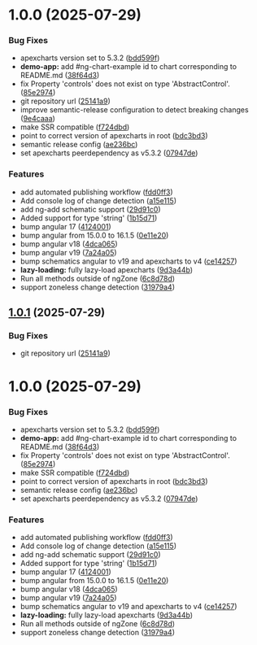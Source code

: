 # 1.0.0 (2025-07-29)


### Bug Fixes

* apexcharts version set to 5.3.2 ([bdd599f](https://github.com/apexcharts/ng-apexcharts/commit/bdd599feabf3966d8386b13386845e2eb7659c2e))
* **demo-app:** add #ng-chart-example id to chart corresponding to README.md ([38f64d3](https://github.com/apexcharts/ng-apexcharts/commit/38f64d3f838597af34ce4212f147854f297dd3a4))
* fix Property 'controls' does not exist on type 'AbstractControl'. ([85e2974](https://github.com/apexcharts/ng-apexcharts/commit/85e2974ebe853fa36928041d571c3e35066e2f64))
* git repository url ([25141a9](https://github.com/apexcharts/ng-apexcharts/commit/25141a95704c186fa0e0dc9a9e72fa896ddccef2))
* improve semantic-release configuration to detect breaking changes ([9e4caaa](https://github.com/apexcharts/ng-apexcharts/commit/9e4caaa236d2728fb8724dc625bddcdcbee2ea7c))
* make SSR compatible ([f724dbd](https://github.com/apexcharts/ng-apexcharts/commit/f724dbd103dda759d9cddb1d7f9d6c8a23ec532a))
* point to correct version of apexcharts in root ([bdc3bd3](https://github.com/apexcharts/ng-apexcharts/commit/bdc3bd345ec04920fa10cf5cded065538e90b203))
* semantic release config ([ae236bc](https://github.com/apexcharts/ng-apexcharts/commit/ae236bc43004373d3f01add0f3539039c5676ee9))
* set apexcharts peerdependency as v5.3.2 ([07947de](https://github.com/apexcharts/ng-apexcharts/commit/07947deb3097e07b43bdb1d9364e0c6f090c3e20))


### Features

* add automated publishing workflow ([fdd0ff3](https://github.com/apexcharts/ng-apexcharts/commit/fdd0ff3b1b0127a0f297df164da2a08d9fa503e3))
* Add console log of change detection ([a15e115](https://github.com/apexcharts/ng-apexcharts/commit/a15e1155fb5299d1da8ea90416c30fce215eb6f9))
* add ng-add schematic support ([29d91c0](https://github.com/apexcharts/ng-apexcharts/commit/29d91c0875d279d4476fdd621a06e454f4b1f2a9))
* Added support for type 'string'  ([1b15d71](https://github.com/apexcharts/ng-apexcharts/commit/1b15d7182a86f09adce60be7b95c808ed335908a))
* bump angular 17 ([4124001](https://github.com/apexcharts/ng-apexcharts/commit/41240018c8d191e5c4e7e1916ada7c00a0192f4f))
* bump angular from 15.0.0 to 16.1.5 ([0e11e20](https://github.com/apexcharts/ng-apexcharts/commit/0e11e20432a15a324d8dc849b4aafa353b2a117c))
* bump angular v18 ([4dca065](https://github.com/apexcharts/ng-apexcharts/commit/4dca065372ae4c114ee475e9c688907a1a324215))
* bump angular v19 ([7a24a05](https://github.com/apexcharts/ng-apexcharts/commit/7a24a05072748e3ec0c57892cc32bd6901b33678))
* bump schematics angular to v19 and apexcharts to v4 ([ce14257](https://github.com/apexcharts/ng-apexcharts/commit/ce14257148e2c79779ecc4be8042dd24a82489ab))
* **lazy-loading:** fully lazy-load apexcharts ([9d3a44b](https://github.com/apexcharts/ng-apexcharts/commit/9d3a44b2f37817705d7067a002110a93ac5e0c6c))
* Run all methods outside of ngZone ([6c8d78d](https://github.com/apexcharts/ng-apexcharts/commit/6c8d78d52f0c41f928b7a4f0da86be67cb00af7e))
* support zoneless change detection ([31979a4](https://github.com/apexcharts/ng-apexcharts/commit/31979a48396130c760efd688cac948564197b698))

## [1.0.1](https://github.com/apexcharts/ng-apexcharts/compare/v1.0.0...v1.0.1) (2025-07-29)


### Bug Fixes

* git repository url ([25141a9](https://github.com/apexcharts/ng-apexcharts/commit/25141a95704c186fa0e0dc9a9e72fa896ddccef2))

# 1.0.0 (2025-07-29)


### Bug Fixes

* apexcharts version set to 5.3.2 ([bdd599f](https://github.com/apexcharts/ng-apexcharts/commit/bdd599feabf3966d8386b13386845e2eb7659c2e))
* **demo-app:** add #ng-chart-example id to chart corresponding to README.md ([38f64d3](https://github.com/apexcharts/ng-apexcharts/commit/38f64d3f838597af34ce4212f147854f297dd3a4))
* fix Property 'controls' does not exist on type 'AbstractControl'. ([85e2974](https://github.com/apexcharts/ng-apexcharts/commit/85e2974ebe853fa36928041d571c3e35066e2f64))
* make SSR compatible ([f724dbd](https://github.com/apexcharts/ng-apexcharts/commit/f724dbd103dda759d9cddb1d7f9d6c8a23ec532a))
* point to correct version of apexcharts in root ([bdc3bd3](https://github.com/apexcharts/ng-apexcharts/commit/bdc3bd345ec04920fa10cf5cded065538e90b203))
* semantic release config ([ae236bc](https://github.com/apexcharts/ng-apexcharts/commit/ae236bc43004373d3f01add0f3539039c5676ee9))
* set apexcharts peerdependency as v5.3.2 ([07947de](https://github.com/apexcharts/ng-apexcharts/commit/07947deb3097e07b43bdb1d9364e0c6f090c3e20))


### Features

* add automated publishing workflow ([fdd0ff3](https://github.com/apexcharts/ng-apexcharts/commit/fdd0ff3b1b0127a0f297df164da2a08d9fa503e3))
* Add console log of change detection ([a15e115](https://github.com/apexcharts/ng-apexcharts/commit/a15e1155fb5299d1da8ea90416c30fce215eb6f9))
* add ng-add schematic support ([29d91c0](https://github.com/apexcharts/ng-apexcharts/commit/29d91c0875d279d4476fdd621a06e454f4b1f2a9))
* Added support for type 'string'  ([1b15d71](https://github.com/apexcharts/ng-apexcharts/commit/1b15d7182a86f09adce60be7b95c808ed335908a))
* bump angular 17 ([4124001](https://github.com/apexcharts/ng-apexcharts/commit/41240018c8d191e5c4e7e1916ada7c00a0192f4f))
* bump angular from 15.0.0 to 16.1.5 ([0e11e20](https://github.com/apexcharts/ng-apexcharts/commit/0e11e20432a15a324d8dc849b4aafa353b2a117c))
* bump angular v18 ([4dca065](https://github.com/apexcharts/ng-apexcharts/commit/4dca065372ae4c114ee475e9c688907a1a324215))
* bump angular v19 ([7a24a05](https://github.com/apexcharts/ng-apexcharts/commit/7a24a05072748e3ec0c57892cc32bd6901b33678))
* bump schematics angular to v19 and apexcharts to v4 ([ce14257](https://github.com/apexcharts/ng-apexcharts/commit/ce14257148e2c79779ecc4be8042dd24a82489ab))
* **lazy-loading:** fully lazy-load apexcharts ([9d3a44b](https://github.com/apexcharts/ng-apexcharts/commit/9d3a44b2f37817705d7067a002110a93ac5e0c6c))
* Run all methods outside of ngZone ([6c8d78d](https://github.com/apexcharts/ng-apexcharts/commit/6c8d78d52f0c41f928b7a4f0da86be67cb00af7e))
* support zoneless change detection ([31979a4](https://github.com/apexcharts/ng-apexcharts/commit/31979a48396130c760efd688cac948564197b698))
